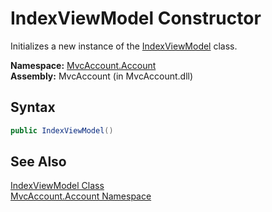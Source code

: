 IndexViewModel Constructor
==========================
Initializes a new instance of the [IndexViewModel][1] class.

**Namespace:** [MvcAccount.Account][2]  
**Assembly:** MvcAccount (in MvcAccount.dll)

Syntax
------

```csharp
public IndexViewModel()
```


See Also
--------
[IndexViewModel Class][1]  
[MvcAccount.Account Namespace][2]  

[1]: README.md
[2]: ../README.md
